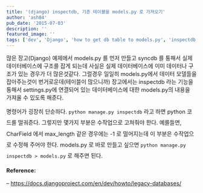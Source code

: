 ```yaml
---
title: '(django) inspectdb, 기존 테이블을 models.py 로 가져오기'
author: 'ash84'
pub_date: '2015-07-03'
description: ''
featured_image: ''
tags: ['dev', 'Django', 'how to get db table to models.py', 'inspectdb', '파이썬']
---
```



<span style="font-size: 11pt;">많은 장고(Django) 예제에서 models.py 를 먼저 만들고 syncdb 를 통해서 실제 데이터베이스에 구조를 잡게 되는데 사실은 실제 데이터베이스에 이미 데이터나 구조가 있는 경우가 더 많은것같다. 그럴경우 일일히 models.py에서 데이터 모델들을 잡아주는것이 번거로운데(테이블이 많으니까) 장고에서는 inspectdb 라는 기능을 통해서 settings.py에 연결되어 있는 데이터베이스에 대한 models.py의 내용을 가져올 수 있도록 해준다. </span>

<span style="font-size: 11pt;">  
</span>

<script src="https://gist.github.com/AhnSeongHyun/8283789.js"></script>

<span style="font-size: 11pt;line-height:2;">명령어가 굉장히 단순하다. `python manage.py inspectdb` 라고 하면 python 코드를 떨궈준다. 그렇지만 몇가지 부분은 수작업으로 고쳐줘야 한다. 예를들면, CharField 에서 max_length 같은 경우에는 -1 로 떨어지는데 이 부분은 수작업으로 수정해 주어야 한다. models.py 로 바로 만들고 싶으면 `python manage.py inspectdb > models.py` 로 해주면 된다. </span>

<span style="font-size: 11pt;">**<span style="font-size: 11pt;">Reference:</span>**</span>

<span style="font-size: 11pt; line-height: 22px;">– </span><span style="background-color: transparent; font-size: 15px; line-height: 22px;"><span style="font-size: 11pt;"></span>[<span style="font-size: 11pt;">https://docs.djangoproject.com/en/dev/howto/legacy-databases/</span>](https://docs.djangoproject.com/en/dev/howto/legacy-databases/https://docs.djangoproject.com/en/dev/howto/legacy-databases/)<span style="font-size: 11pt;"></span></span>

<span style="font-size: 11pt;">  
</span>



